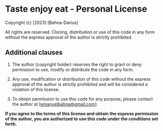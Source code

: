 # Taste enjoy eat - Personal License

Copyright (c) [2023] [Bahna-Darius]

All rights are reserved. Cloning, distribution or use of this code in any form without the express approval of the author is strictly prohibited.

## Additional clauses

1. The author (copyright holder) reserves the right to grant or deny permission to use, modify or distribute the code in any form.

2. Any use, modification or distribution of this code without the express approval of the author is strictly prohibited and will be considered a violation of this license.

3. To obtain permission to use this code for any purpose, please contact the author at [emanuelbahna@gmail.com].

**If you agree to the terms of this license and obtain the express permission of the author, you are authorized to use this code under the conditions set forth.**